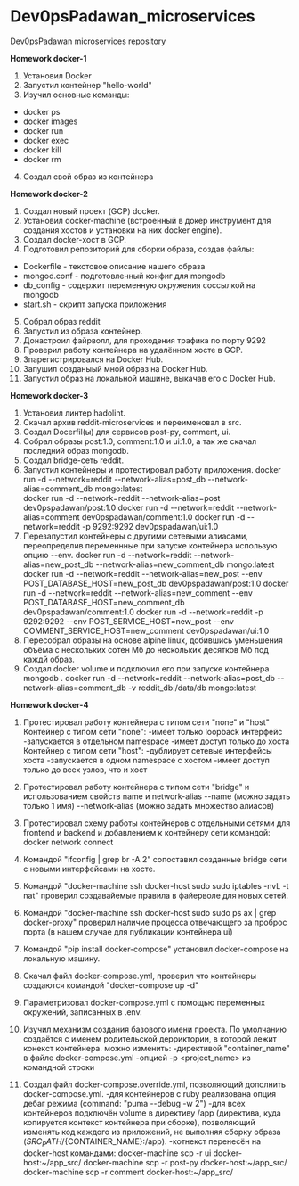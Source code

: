 # Dev0psPadawan_microservices
Dev0psPadawan microservices repository

**Homework docker-1**

1. Установил Docker
2. Запустил контейнер "hello-world"
3. Изучил основные команды:
- docker ps
- docker images
- docker run
- docker exec
- docker kill
- docker rm
4. Создал свой образ из контейнера



**Homework docker-2**

1. Создал новый проект (GCP) docker.
2. Установил docker-machine (встроенный в докер инструмент для создания хостов и установки на них docker engine).
3. Создал docker-хост в GCP.
4. Подготовил репозиторий для сборки образа, создав файлы:
- Dockerfile - текстовое описание нашего образа
- mongod.conf - подготовленный конфиг для mongodb
- db_config - содержит переменную окружения соссылкой на mongodb
- start.sh - скрипт запуска приложения
5. Собрал образ reddit
6. Запустил из образа контейнер.
7. Донастроил файрволл, для проходения трафика по порту 9292
8. Проверил работу контейнера на удалённом хосте в GCP.
9. Зпарегистрировался на Docker Hub.
10. Запушил созданыый мной образ на Docker Hub.
11. Запустил образ на локальной машине, выкачав его с Docker Hub.


**Homework docker-3**

1. Установил линтер hadolint.
2. Скачал архив reddit-microservices и переименовал в src.
3. Создал Docerfil(ы) для сервисов post-py, comment, ui.
4. Собрал образы post:1.0, comment:1.0 и ui:1.0, а так же скачал последний образ mongodb.
5. Создал bridge-сеть reddit.
6. Запустил контейнеры и протестировал работу приложения.
	docker run -d --network=reddit --network-alias=post_db --network-alias=comment_db mongo:latest  
	docker run -d --network=reddit --network-alias=post dev0pspadawan/post:1.0 
	docker run -d --network=reddit --network-alias=comment dev0pspadawan/comment:1.0 
	docker run -d --network=reddit -p 9292:9292 dev0pspadawan/ui:1.0 
7. Перезапустил контейнеры с другими сетевыми алиасами, переопределив переменнные при запуске контейнера использую опцию --env.
	docker run -d --network=reddit --network-alias=new_post_db --network-alias=new_comment_db mongo:latest  
	docker run -d --network=reddit --network-alias=new_post --env POST_DATABASE_HOST=new_post_db dev0pspadawan/post:1.0 
	docker run -d --network=reddit --network-alias=new_comment --env POST_DATABASE_HOST=new_comment_db dev0pspadawan/comment:1.0 
	docker run -d --network=reddit -p 9292:9292 --env POST_SERVICE_HOST=new_post --env COMMENT_SERVICE_HOST=new_comment dev0pspadawan/ui:1.0 
8. Пересобрал образы на основе alpine linux, добившись уменьшения объёма с нескольких сотен Мб до нескольких десятков Мб под каждй образ.
9. Создал docker volume и подключил его при запуске контейнера mongodb
.
	docker run -d --network=reddit --network-alias=post_db --network-alias=comment_db -v reddit_db:/data/db mongo:latest


**Homework docker-4**
1. Протестировал работу контейнера с типом сети "none" и "host"
	Контейнер с типом сети "none":
 		-имеет только loopback интерфейс
		-запускается в отдельном namespace
		-имеет доступ только до хоста
	Контейнер с типом сети "host":
		-дублирует сетевые интерфейсы хоста
		-запускается в одном namespace с хостом
		-имеет доступ только до всех узлов, что и хост
2. Протестировал работу контейнера с типом сети "bridge"  и использованием свойств name и network-alias
	--name <name> (можно задать только 1 имя)
	--network-alias <alias-name> (можно задать множество алиасов)

3. Протестировал схему работы контейнеров с отдельными сетями для frontend и backend и добавлением к контейнеру сети командой:
	docker network connect <network> <container>
4. Командой "ifconfig | grep br -A 2" сопоставил созданные bridge сети с новыми интерфейсами на хосте.
5. Командой "docker-machine ssh docker-host sudo sudo iptables -nvL -t nat" проверил создавайемые правила в файерволе для новых сетей.
6. Командой "docker-machine ssh docker-host sudo sudo  ps ax | grep docker-proxy" проверил наличие процесса отвечающего за проброс порта (в нашем случае для публикации контейнера ui)
7. Командой "pip install docker-compose" установил docker-compose на локальную машину.
8. Скачал файл docker-compose.yml, проверил что контейнеры создаются командой "docker-compose up -d"
9. Параметризовал docker-compose.yml с помощью переменных окружений, записанных в .env.
10. Изучил механизм создания базового имени проекта. По умолчанию создаётся с именем родительской дерриктории, в которой лежит конекст контейнера.
	можно изменить:
		-директивой "container_name" в файле docker-compose.yml
		-опцией -p <project_name> из командной строки
11. Создал файл docker-compose.override.yml, позволяющий дополнить docker-compose.yml.
	-для контейнеров с ruby реализована опция дебаг режима (command: "puma --debug -w 2")
	-для всех контейнеров подключён volume в директиву /app (директива, куда копируется контекст контейнера при сборке), позволяющий изменять код каждого из приложений, не выполняя сборку образа (${SRC_PATH}/${CONTAINER_NAME}:/app).
		-котнекст перенесён на docker-host командами:
		 docker-machine scp -r ui docker-host:~/app_src/
 		 docker-machine scp -r post-py docker-host:~/app_src/
		 docker-machine scp -r comment docker-host:~/app_src/
